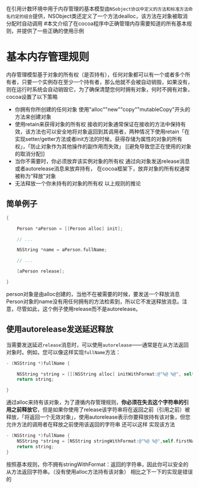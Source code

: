 在引用计数环境中用于内存管理的基本模型由`NSobject协议中定义的方法和标准方法命名约定的组合`提供，NSObject类还定义了一个方法dealloc，该方法在对象被取消分配时自动调用
#本文介绍了在cocoa程序中正确管理内存需要知道的所有基本规则，并提供了一些正确的使用示例
# 基本内存管理规则
内存管理模型基于对象的所有权（是否持有），任何对象都可以有一个或者多个所有者，只要一个实例存在至少一个持有者，那么他就不会被自动销毁，如果没有，则在运行时系统会自动销毁它，为了确保清楚您何时拥有对象，何时不拥有对象，cocoa设置了以下策略
- 你拥有你所创建的任何对象
	使用"alloc""new""copy""mutableCopy"开头的方法来创建对象
- 使用retain来获得对象的所有权
	接收的对象通常保证在接收的方法中保持有效，该方法也可以安全地将对象返回到其调用者，两种情况下使用retain「在实现setter/getter方法或者init方法的时候，获得存储为属性的对象的所有权」，「防止对象作为其他操作的副作用而失效」
	[[避免导致您正在使用的对象的取消分配]]
- 当你不需要时，你必须放弃该实例对象的所有权
	通过向对象发送release消息或者autorelease消息来放弃持有， 在cocoa框架下，放弃对象的所有权通常被称为“释放”对象
- 无法释放一个你未持有的对象的所有权
	以上规则的推论
## 简单例子
```objective-c
{

    Person *aPerson = [[Person alloc] init];

    // ...

    NSString *name = aPerson.fullName;

    // ...

    [aPerson release];

}
```

person对象是由alloc创建的，当他不在被需要的时候，要发送一个释放消息
Person对象的name没有用任何拥有的方法检索到，所以它不发送释放消息。注意，尽管如此，这个例子使用release而不是autorelease。
## 使用autorelease发送延迟释放
当需要发送延迟`release`消息时，可以使用`autorelease`——通常是在从方法返回对象时。例如，您可以像这样实现`fullName`方法：
```objective-c
- (NSString *)fullName {

    NSString *string = [[[NSString alloc] initWithFormat:@"%@ %@", self.firstName, self.lastName] autorelease];
    return string;

}
```
通过alloc来持有该对象，为了遵循内存管理规则，**你必须在失去这个字符串的引用之前释放它**，但是如果你使用了release该字符串将在返回之前（引用之前）被释放，「将返回一个无效对象」，使用autorelease表示你要释放持有该对象，但您允许方法的调用者在释放之前使用该返回的字符串
还可以这样 实现该方法
```objective-c
- (NSString *)fullName {
    NSString *string = [NSString stringWithFormat:@"%@ %@",self.firstName, self.lastName];
    return string;
}
```
按照基本规则，你不拥有stringWithFormat：返回的字符串，因此你可以安全的从方法返回字符串。（没有使用alloc方法持有该对象）
相比之下一下的实现是错误的
